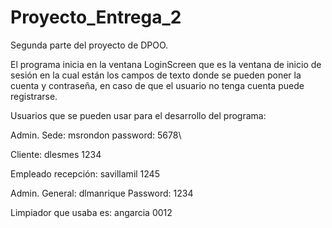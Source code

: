 # Proyecto_Entrega_2
Segunda parte del proyecto de DPOO. 

El programa inicia en la ventana LoginScreen que es la ventana de inicio de sesión en la cual están los campos de texto donde se pueden poner la cuenta y contraseña, en caso de que el usuario no tenga cuenta puede registrarse.

Usuarios que se pueden usar para el desarrollo del programa:

Admin. Sede: msrondon password: 5678\\

Cliente: dlesmes 1234

Empleado recepción: savillamil 1245

Admin. General: dlmanrique Password: 1234

Limpiador que usaba es: angarcia 0012

